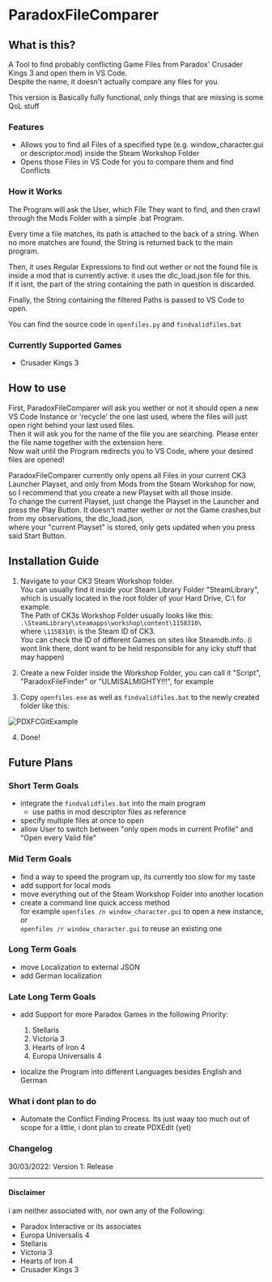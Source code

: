 # ParadoxFileComparer

## What is this?

A Tool to find probably conflicting Game Files from Paradox' Crusader Kings 3 and open them in VS Code.  
Despite the name, it doesn't actually compare any files for you.  

This version is Basically fully functional, only things that are missing is some QoL stuff

### Features

* Allows you to find all Files of a specified type (e.g. window_character.gui or descriptor.mod) inside the Steam Workshop Folder
* Opens those Files in VS Code for you to compare them and find Conflicts

### How it Works

The Program will ask the User, which File They want to find, and then crawl through the Mods Folder with a simple .bat Program.

Every time a file matches, its path is attached to the back of a string. When no more matches are found,
the String is returned back to the main program.  

Then, it uses Regular Expressions to find out wether or not the found file is inside a mod that is currently active. it uses the dlc_load.json file for this.  
If it isnt, the part of the string containing the path in question is discarded.  

Finally, the String containing the filtered Paths is passed to VS Code to open.  

You can find the source code in `openfiles.py` and `findvalidfiles.bat`

### Currently Supported Games

* Crusader Kings 3

## How to use

First, ParadoxFileComparer will ask you wether or not it should open a new VS Code Instance or 'recycle' the one last used, where the files will just open right behind your last used files.  
Then it will ask you for the name of the file you are searching. Please enter the file name together with the extension here.  
Now wait until the Program redirects you to VS Code, where your desired files are opened!

ParadoxFileComparer currently only opens all Files in your current CK3 Launcher Playset, and only from Mods from the Steam Workshop for now, so I recommend that you create a new Playset with all those inside.  
To change the current Playset, just change the Playset in the Launcher and press the Play Button. It doesn't matter wether or not the Game crashes,but from my observations, the dlc_load.json,  
where your "current Playset" is stored, only gets updated when you press said Start Button.

## Installation Guide

   1. Navigate to your CK3 Steam Workshop folder.  
   You can usually find it inside your Steam Library Folder "SteamLibrary",  
   which is usually located in the root folder of your Hard Drive, C:\ for example.  
   The Path of CK3s Workshop Folder usually looks like this:
   `.\SteamLibrary\steamapps\workshop\content\1158310\`  
   where `\1158310\` is the Steam ID of CK3.  
   You can check the ID of different Games on sites like
   Steamdb.info. (i wont link there, dont want to be held responsible for any icky stuff that may happen)

   2. Create a new Folder inside the Workshop Folder, you can call it "Script", "ParadoxFileFinder" or "ULMISALMIGHTY!!!", for example

   3. Copy `openfiles.exe` as well as `findvalidfiles.bat` to the newly created folder like this:  

   ![PDXFCGitExample](https://user-images.githubusercontent.com/55666722/161113177-3c327c26-3142-4b84-9617-d05fa08213e9.PNG)  

   4. Done!

## Future Plans

### Short Term Goals

* integrate the `findvalidfiles.bat` into the main program
  * use paths in mod descriptor files as reference
* specify multiple files at once to open
* allow User to switch between "only open mods in current Profile" and "Open every Valid file"

### Mid Term Goals

* find a way to speed the program up, its currently too slow for my taste
* add support for local mods
* move everything out of the Steam Workshop Folder into another location
* create a command line quick access method  
  for example `openfiles /n window_character.gui` to open a new instance, or  
  `openfiles /r window_character.gui` to reuse an existing one

### Long Term Goals

* move Localization to external JSON
 * add German localization

### Late Long Term Goals

* add Support for more Paradox Games in the following Priority:
  1. Stellaris
  2. Victoria 3
  3. Hearts of Iron 4
  4. Europa Universalis 4

* localize the Program into different Languages besides English and German

### What i dont plan to do

* Automate the Conflict Finding Process. Its just waay too much out of scope for a little, i dont plan to create PDXEdit (yet)

### Changelog

30/03/2022: Version 1: Release

---

#### Disclaimer

 i am neither associated with, nor own any of the Following:

* Paradox Interactive or its associates
* Europa Universalis 4
* Stellaris
* Victoria 3
* Hearts of Iron 4
* Crusader Kings 3
